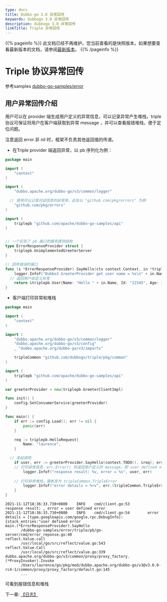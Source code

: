 ```yaml
---
type: docs
title: Dubbo-go 3.0 异常回传
keywords: dubbogo 3.0 异常回传
description: dubbogo 3.0 异常回传
linkTitle: Triple 异常回传
---
```


{{% pageinfo %}} 此文档已经不再维护。您当前查看的是快照版本。如果想要查看最新版本的文档，请参阅[最新版本](../../../../../../docs3-v2/golang-sdk/samples/exception_response/)。
{{% /pageinfo %}}

# Triple 协议异常回传

参考samples [dubbo-go-samples/error](https://github.com/apache/dubbo-go-samples/tree/master/error)

## 用户异常回传介绍

用户可以在 provider 端生成用户定义的异常信息，可以记录异常产生堆栈，triple 协议可保证将用户在客户端获取到异常 message ，并可以查看报错堆栈，便于定位问题。

注意返回 error 非 nil 时，框架不负责其他返回值的传递。

- 在Triple provider 端返回异常，以 pb 序列化为例：

```go
package main

import (
	"context"
)

import (
	"dubbo.apache.org/dubbo-go/v3/common/logger"

  // 使用可以记录对战信息的异常库，此处以 "github.com/pkg/errors" 为例
	"github.com/pkg/errors"
)

import (
	triplepb "github.com/apache/dubbo-go-samples/api"
)


// 一个实现了 pb 接口的服务提供结构
type ErrorResponseProvider struct {
	triplepb.UnimplementedGreeterServer
}

// 回传错误的接口
func (s *ErrorResponseProvider) SayHello(ctx context.Context, in *triplepb.HelloRequest) (*triplepb.User, error) {
	logger.Infof("Dubbo3 GreeterProvider get user name = %s\n" + in.Name)
  // 返回用户自定义异常
	return &triplepb.User{Name: "Hello " + in.Name, Id: "12345", Age: 21}, errors.New("user defined error")
}

```



- 客户端打印异常和堆栈

```go
package main

import (
	"context"
)

import (
	"dubbo.apache.org/dubbo-go/v3/common/logger"
	"dubbo.apache.org/dubbo-go/v3/config"
	_ "dubbo.apache.org/dubbo-go/v3/imports"

	tripleCommon "github.com/dubbogo/triple/pkg/common"
)

import (
	triplepb "github.com/apache/dubbo-go-samples/api"
)

var greeterProvider = new(triplepb.GreeterClientImpl)

func init() {
	config.SetConsumerService(greeterProvider)
}

func main() {
	if err := config.Load(); err != nil {
		panic(err)
	}

	req := triplepb.HelloRequest{
		Name: "laurence",
	}

  // 发起调用
	if user, err := greeterProvider.SayHello(context.TODO(), &req); err != nil {
    // 打印异常信息，err.Error() 将返回用户定义的 message，即 user defined error
		logger.Infof("response result: %v, error = %s", user, err)
    
    // 打印异常堆栈，需断言为 tripleCommon.TripleError
		logger.Infof("error details = %+v", err.(tripleCommon.TripleError).Stacks())
	}
}

```

```text
2021-11-12T18:36:33.730+0800    INFO    cmd/client.go:53        response result: , error = user defined error
2021-11-12T18:36:33.730+0800    INFO    cmd/client.go:54        error details = [type.googleapis.com/google.rpc.DebugInfo]:{stack_entries:"user defined error
main.(*ErrorResponseProvider).SayHello
       /dubbo-go-samples/error/triple/pb/go-server/cmd/error_reponse.go:40
reflect.Value.call
       /usr/local/go/src/reflect/value.go:543
reflect.Value.Call
       /usr/local/go/src/reflect/value.go:339
dubbo.apache.org/dubbo-go/v3/common/proxy/proxy_factory.(*ProxyInvoker).Invoke
       /Users/laurence/go/pkg/mod/dubbo.apache.org/dubbo-go/v3@v3.0.0-rc4-1/common/proxy/proxy_factory/default.go:145
       ... 

```

可看到报错信息和堆栈

下一章: [【日志】](./custom-logger.html)